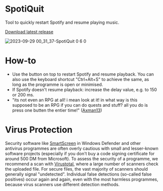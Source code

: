 # SpotiQuit
Tool to quickly restart Spotify and resume playing music. 

[Download latest release](https://github.com/Alsweider/SpotiQuit/releases/latest)

![2023-09-29 00_31_37-SpotiQuit 0 6 0](https://github.com/Alsweider/SpotiQuit/assets/30653982/38631447-91d0-49b6-a5e1-c27f9af4233e)

# How-to

- Use the button on top to restart Spotify and resume playback. You can also use the keyboard shortcut "Ctrl+Alt+S" to achieve the same, as long as the programme is open or minimised.
- If Spotify doesn't resume playback: increase the delay value, e.g. to 150 or 200 ms.
- "its not even an RPG at all! i mean look at it! in what way is this supposed to be an RPG if you can do quests and stuff? all you do is press one butten the entier time!" ([Axman13](https://youtu.be/4Z2Z23SAFVA))

# Virus Protection

Security software like [SmartScreen](https://www.pcworld.com/article/406832/how-to-get-past-windows-defender-smartscreen-in-windows-10.html) in Windows Defender and other antivirus programmes are often overly cautious with small and lesser-known software projects (especially if you don't buy a code signing certificate for around 500 DM from Microsoft). To assess the security of a programme, we recommend a scan with [Virustotal](https://www.virustotal.com), where a large number of scanners check the uploaded file. For secure files, the vast majority of scanners should generally signal "undetected". Individual false detections (so-called false positives) occur again and again, even with the most harmless programmes, because virus scanners use different detection methods.
